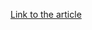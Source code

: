 [Link to the article](https://www.bleepingcomputer.com/news/security/google-chinese-hackers-likely-behind-ivanti-vpn-zero-day-attacks/)
